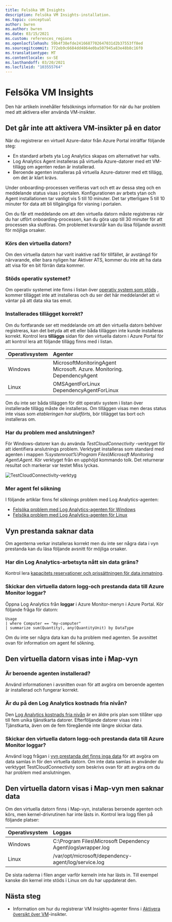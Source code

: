 ```yaml
---
title: Felsöka VM Insights
description: Felsöka VM Insights-installation.
ms.topic: conceptual
author: bwren
ms.author: bwren
ms.date: 03/15/2021
ms.custom: references_regions
ms.openlocfilehash: 59b4f38efde2416687702647031d2b37553ff8ed
ms.sourcegitcommit: 772eb9c6684dd4864e0ba507945a83e48b8c16f0
ms.translationtype: MT
ms.contentlocale: sv-SE
ms.lasthandoff: 03/20/2021
ms.locfileid: "103555764"
---
```

# <a name="troubleshoot-vm-insights"></a>Felsöka VM Insights
Den här artikeln innehåller felsöknings information för när du har problem med att aktivera eller använda VM-insikter.

## <a name="cannot-enable-vm-insights-on-a-machine"></a>Det går inte att aktivera VM-insikter på en dator
När du registrerar en virtuell Azure-dator från Azure Portal inträffar följande steg:

- En standard arbets yta Log Analytics skapas om alternativet har valts.
- Log Analytics Agent installeras på virtuella Azure-datorer med ett VM-tillägg om agenten redan är installerad.
- Beroende agenten installeras på virtuella Azure-datorer med ett tillägg, om det är klart krävs.
  
Under onboarding-processen verifieras vart och ett av dessa steg och en meddelande status visas i portalen. Konfigurationen av arbets ytan och Agent installationen tar vanligt vis 5 till 10 minuter. Det tar ytterligare 5 till 10 minuter för data att bli tillgängliga för visning i portalen.

Om du får ett meddelande om att den virtuella datorn måste registreras när du har utfört onboarding-processen, kan du göra upp till 30 minuter för att processen ska slutföras. Om problemet kvarstår kan du läsa följande avsnitt för möjliga orsaker.

### <a name="is-the-virtual-machine-running"></a>Körs den virtuella datorn?
 Om den virtuella datorn har varit inaktive rad för tillfället, är avstängd för närvarande, eller bara nyligen har Aktiver ATS, kommer du inte att ha data att visa för en bit förrän data kommer.

### <a name="is-the-operating-system-supported"></a>Stöds operativ systemet?
Om operativ systemet inte finns i listan över [operativ system som stöds](vminsights-enable-overview.md#supported-operating-systems) , kommer tillägget inte att installeras och du ser det här meddelandet att vi väntar på att data ska tas emot.

### <a name="did-the-extension-install-properly"></a>Installerades tillägget korrekt?
Om du fortfarande ser ett meddelande om att den virtuella datorn behöver registreras, kan det betyda att ett eller båda tilläggen inte kunde installeras korrekt. Kontrol lera **tilläggs** sidan för den virtuella datorn i Azure Portal för att kontrol lera att följande tillägg finns med i listan.

| Operativsystem | Agenter | 
|:---|:---|
| Windows | MicrosoftMonitoringAgent<br>Microsoft. Azure. Monitoring. DependencyAgent |
| Linux | OMSAgentForLinux<br>DependencyAgentForLinux |

Om du inte ser båda tilläggen för ditt operativ system i listan över installerade tillägg måste de installeras. Om tilläggen visas men deras status inte visas som *etableringen har slutförts*, bör tillägget tas bort och installeras om.

### <a name="do-you-have-connectivity-issues"></a>Har du problem med anslutningen?
För Windows-datorer kan du använda  *TestCloudConnectivity* -verktyget för att identifiera anslutnings problem. Verktyget installeras som standard med agenten i mappen *%systemroot%\Program Files\Microsoft Monitoring Agent\Agent*. Kör verktyget från en upphöjd kommando tolk. Det returnerar resultat och markerar var testet Miss lyckas. 

![TestCloudConnectivity-verktyg](media/vminsights-troubleshoot/test-cloud-connectivity.png)

### <a name="more-agent-troubleshooting"></a>Mer agent fel sökning

I följande artiklar finns fel söknings problem med Log Analytics-agenten:

- [Felsöka problem med Log Analytics-agenten för Windows](../agents/agent-windows-troubleshoot.md)
- [Felsöka problem med Log Analytics-agenten för Linux](../agents/agent-linux-troubleshoot.md)

## <a name="performance-view-has-no-data"></a>Vyn prestanda saknar data
Om agenterna verkar installeras korrekt men du inte ser några data i vyn prestanda kan du läsa följande avsnitt för möjliga orsaker.

### <a name="has-your-log-analytics-workspace-reached-its-data-limit"></a>Har din Log Analytics-arbetsyta nått sin data gräns?
Kontrol lera [kapacitets reservationer och prissättningen för data inmatning](https://azure.microsoft.com/pricing/details/monitor/).

### <a name="is-your-virtual-machine-sending-log-and-performance-data-to-azure-monitor-logs"></a>Skickar den virtuella datorn logg-och prestanda data till Azure Monitor loggar?

Öppna Log Analytics från **loggar** i Azure Monitor-menyn i Azure Portal. Kör följande fråga för datorn:

```kuso
Usage 
| where Computer == "my-computer" 
| summarize sum(Quantity), any(QuantityUnit) by DataType
```

Om du inte ser några data kan du ha problem med agenten. Se avsnittet ovan för information om agent fel sökning.

## <a name="virtual-machine-doesnt-appear-in-map-view"></a>Den virtuella datorn visas inte i Map-vyn

### <a name="is-the-dependency-agent-installed"></a>Är beroende agenten installerad?
 Använd informationen i avsnitten ovan för att avgöra om beroende agenten är installerad och fungerar korrekt.

### <a name="are-you-on-the-log-analytics-free-tier"></a>Är du på den Log Analytics kostnads fria nivån?
Den [Log Analytics kostnads fria nivån](https://azure.microsoft.com/pricing/details/monitor/) är en äldre pris plan som tillåter upp till fem unika tjänstkarta datorer. Efterföljande datorer visas inte i Tjänstkarta, även om de fem föregående inte längre skickar data.

### <a name="is-your-virtual-machine-sending-log-and-performance-data-to-azure-monitor-logs"></a>Skickar den virtuella datorn logg-och prestanda data till Azure Monitor loggar?
Använd logg frågan i [vyn prestanda det finns inga data](#performance-view-has-no-data) för att avgöra om data samlas in för den virtuella datorn. Om inte data samlas in använder du verktyget TestCloudConnectivity som beskrivs ovan för att avgöra om du har problem med anslutningen.


## <a name="virtual-machine-appears-in-map-view-but-has-missing-data"></a>Den virtuella datorn visas i Map-vyn men saknar data
Om den virtuella datorn finns i Map-vyn, installeras beroende agenten och körs, men kernel-drivrutinen har inte lästs in. Kontrol lera logg filen på följande platser:

| Operativsystem | Loggas | 
|:---|:---|
| Windows | C:\Program Files\Microsoft Dependency Agent\logs\wrapper.log |
| Linux | /var/opt/microsoft/dependency-agent/log/service.log |

De sista raderna i filen anger varför kerneln inte har lästs in. Till exempel kanske din kernel inte stöds i Linux om du har uppdaterat den.
## <a name="next-steps"></a>Nästa steg

- Information om hur du registrerar VM Insights-agenter finns i [Aktivera översikt över VM](vminsights-enable-overview.md)-insikter.
